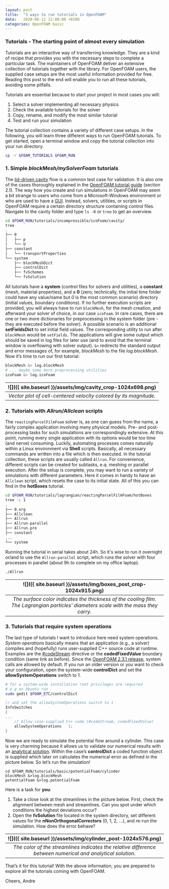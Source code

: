 ```yaml
---
layout: post
title:  "3 ways to run tutorials in OpenFOAM"
date:   2020-06-12 12:00:00 +0100
categories: OpenFOAM basic
---
```


### Tutorials - The starting point of almost every simulation

Tutorials are an interactive way of transferring knowledge. They are a kind of recipe that provides you with the necessary steps to complete a particular task. The maintainers of OpenFOAM deliver an extensive collection of tutorials together with the library. For OpenFOAM users, the supplied case setups are the most useful information provided for free. Reading this post to the end will enable you to run all these tutorials, avoiding some pitfalls.

Tutorials are essential because to start your project in most cases you will:

1. Select a solver implementing all necessary physics
2. Check the available tutorials for the solver
3. Copy, rename, and modify the most similar tutorial
4. Test and run your simulation

The tutorial collection contains a variety of different case setups. In the following, you will learn three different ways to run OpenFOAM tutorials. To get started, open a terminal window and copy the tutorial collection into your run directory.

```bash
cp -r $FOAM_TUTORIALS $FOAM_RUN
```

### 1. Simple *blockMesh/mySolverFoam* tutorials

The [lid-driven cavity](https://www.cfd-online.com/Wiki/Lid-driven_cavity_problem) flow is a common test case for validation. It is also one of the cases thoroughly explained in the [OpenFOAM tutorial guide](https://openfoam.com/documentation/tutorial-guide/tutorialse2.php#x6-60002.1) (section 2.1). The way how you create and run simulations in OpenFOAM may seem a bit strange to users who come from a Microsoft-Windows environment or who are used to have a [GUI](https://en.wikipedia.org/wiki/Graphical_user_interface). Instead, solvers, utilities, or scripts in OpenFOAM require a certain directory structure containing control files. Navigate to the cavity folder and type `ls -R` or `tree` to get an overview.

```bash
cd $FOAM_RUN/tutorials/incompressible/icoFoam/cavity/
tree
.
├── 0
│   ├── p
│   └── U
├── constant
│   └── transportProperties
└── system
    ├── blockMeshDict
    ├── controlDict
    ├── fvSchemes
    └── fvSolution
```

All tutorials have a **system** (control files for solvers and utilities), a **constant** (mesh, material properties), and a **0** (zero; technically, the initial time folder could have any value/name but *0* is the most common scenario) directory (initial values, boundary conditions). If no further execution scripts are provided, you will always have to run `blockMesh`, for the mesh creation, and afterward your solver of choice, in our case `icoFoam`. In rare cases, there are one or two more dictionaries for preprocessing in the system folder (pre - they are executed before the solver). A possible scenario is an additional **setFieldsDict** to set initial field values. The corresponding utility to run after `blockMesh` would be `setFields`. The applications will give some output which should be saved in log files for later use (and to avoid that the terminal window is overflowing with solver output). `&>` redirects the standard output and error messages of, for example, *blockMesh* to the file *log.blockMesh*. Now it’s time to run our first tutorial:

```bash
blockMesh &> log.blockMesh
# ... maybe some more preprocessing utilities
icoFoam &> log.icoFoam
```

| ![]({{ site.baseurl }}/assets/img/cavity_crop-1024x698.png) |
|:--:|
|*Vector plot of cell-centered velocity colored by its magnitude.*|

### 2. Tutorials with *Allrun/Allclean* scripts

The `reactingParcelFilmFoam` solver is, as one can guess from the name, a fairly complex application involving many physical models. Pre- and post-processing tasks for such simulations are correspondingly extensive. At this point, running every single application with its options would be too time (and nerve) consuming. Luckily, automating processes comes naturally within a Linux environment via **Shell** scripts. Basically, all necessary commands are written into a file which is then executed. In the tutorial collection, these scripts are usually called `Allrun`. For convenience, different scripts can be created for subtasks, e.q. meshing or parallel execution. After the setup is complete, you may want to run a variety of simulations with different parameters. Here it comes in handy to have an `Allclean` script, which resets the case to its initial state. All of this you can find in the **hotBoxes** tutorial.

```bash
cd $FOAM_RUN/tutorials/lagrangian/reactingParcelFilmFoam/hotBoxes
tree -L 1
.
├── 0.org
├── Allclean
├── Allrun
├── Allrun-parallel
├── Allrun.pre
├── constant
...
└── system
```

Running the tutorial in serial takes about 24h. So it's wise to run it overnight or/and to use the `Allrun-parallel` script, which runs the solver with four processes in parallel (about 9h to complete on my office laptop).

```bash
./Allrun
```

| ![]({{ site.baseurl }}/assets/img/boxes_post_crop-1024x915.png) |
|:--:|
|*The surface color indicates the thickness of the cooling film. The Lagrangian particles' diameters scale with the mass they carry.*|

### 3. Tutorials that require system operations

The last type of tutorials I want to introduce here need system operations. *System operations* basically means that an application (e.g., a solver) compiles and (hopefully) runs user-supplied C++ source code at runtime. Examples are the [#codeStream](http://openfoam.org/release/2-0-0/run-time-control-code-compilation/) directive or the **codedFixedValue** boundary condition (same link as before). Since the [OpenFOAM 2.3.1 release](http://openfoam.org/release/2-3-1/), system calls are allowed by default. If you run an older version or you want to check your configuration, open the system-wide **controlDict** and set the **allowSystemOperations** switch to 1.

```bash
# for a system-wide installation root privileges are required
# e.g on Ubuntu run
sudo gedit $FOAM_ETC/controlDict
```

```cpp
// and set the allowSystemOperations switch to 1
InfoSwitches
{
...
    // Allow case-supplied C++ code (#codeStream, codedFixedValue)
    allowSystemOperations   1;
}
```

Now we are ready to simulate the potential flow around a cylinder. This case is very charming because it allows us to validate our numerical results with an [analytical solution](https://en.wikipedia.org/wiki/Potential_flow_around_a_circular_cylinder). Within the case’s **controlDict** a coded function object is supplied which later on calculates the numerical error as defined in the picture below. So let’s run the simulation!

```
cd $FOAM_RUN/tutorials/basic/potentialFoam/cylinder
blockMesh &>log.blockMesh
potentialFoam &>log.potentialFoam
```

Here is a task for **you**:

1. Take a close look at the streamlines in the picture below. First, check the alignment between mesh and streamlines. Can you spot under which conditions the highest deviations occur?
2. Open the **fvSolution** file located in the system directory, set different values for the **nNonOrthogonalCorrectors** (0, 1, 2, …), and re-run the simulation. How does the error behave?

| ![]({{ site.baseurl }}/assets/img/cylinder_post-1024x576.png) |
|:--:|
|*The color of the streamlines indicates the relative difference between numerical and analytical solution.*|

That’s it for this tutorial! With the above information, you are prepared to explore all the tutorials coming with OpenFOAM.

Cheers, Andre